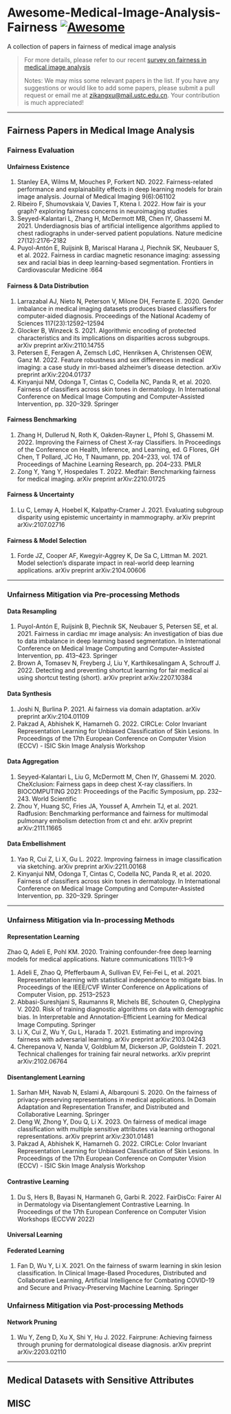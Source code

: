 # Awesome-Medical-Image-Analysis-Fairness [![Awesome](https://cdn.rawgit.com/sindresorhus/awesome/d7305f38d29fed78fa85652e3a63e154dd8e8829/media/badge.svg)](https://github.com/sindresorhus/awesome)
A collection of papers in fairness of medical image analysis

> For more details, please refer to our recent [survey on fairness in medical image analysis](https://arxiv.org/abs/2209.13177)
> 
> Notes: We may miss some relevant papers in the list. If you have any suggestions or would like to add some papers, please submit a pull request or email me at zikangxu@mail.ustc.edu.cn. Your contribution is much appreciated!
---
## Fairness Papers in Medical Image Analysis
### Fairness Evaluation
#### Unfairness Existence
1. Stanley EA, Wilms M, Mouches P, Forkert ND. 2022. Fairness-related performance and explainability effects in deep learning models for brain image analysis. Journal of Medical Imaging 9(6):061102
2. Ribeiro F, Shumovskaia V, Davies T, Ktena I. 2022. How fair is your graph? exploring fairness concerns in neuroimaging studies
3. Seyyed-Kalantari L, Zhang H, McDermott MB, Chen IY, Ghassemi M. 2021. Underdiagnosis bias of artificial intelligence algorithms applied to chest radiographs in under-served patient populations. Nature medicine 27(12):2176–2182
4. Puyol-Antón E, Ruijsink B, Mariscal Harana J, Piechnik SK, Neubauer S, et al. 2022. Fairness in cardiac magnetic resonance imaging: assessing sex and racial bias in deep learning-based segmentation. Frontiers in Cardiovascular Medicine :664
#### Fairness & Data Distribution
1. Larrazabal AJ, Nieto N, Peterson V, Milone DH, Ferrante E. 2020. Gender imbalance in medical imaging datasets produces biased classifiers for computer-aided diagnosis. Proceedings of the National Academy of Sciences 117(23):12592–12594
2. Glocker B, Winzeck S. 2021. Algorithmic encoding of protected characteristics and its implications on disparities across subgroups. arXiv preprint arXiv:2110.14755
3. Petersen E, Feragen A, Zemsch LdC, Henriksen A, Christensen OEW, Ganz M. 2022. Feature robustness and sex differences in medical imaging: a case study in mri-based alzheimer’s disease detection. arXiv preprint arXiv:2204.01737
4. Kinyanjui NM, Odonga T, Cintas C, Codella NC, Panda R, et al. 2020. Fairness of classifiers across skin tones in dermatology. In International Conference on Medical Image Computing and Computer-Assisted Intervention, pp. 320–329. Springer
#### Fairness Benchmarking
1. Zhang H, Dullerud N, Roth K, Oakden-Rayner L, Pfohl S, Ghassemi M. 2022. Improving the Fairness of Chest X-ray Classifiers. In Proceedings of the Conference on Health, Inference, and Learning, ed. G Flores, GH Chen, T Pollard, JC Ho, T Naumann, pp. 204–233, vol. 174 of Proceedings of Machine Learning Research, pp. 204–233. PMLR
2. Zong Y, Yang Y, Hospedales T. 2022. Medfair: Benchmarking fairness for medical imaging. arXiv preprint arXiv:2210.01725
#### Fairness & Uncertainty
1. Lu C, Lemay A, Hoebel K, Kalpathy-Cramer J. 2021. Evaluating subgroup disparity using epistemic uncertainty in mammography. arXiv preprint arXiv:2107.02716
#### Fairness & Model Selection
1. Forde JZ, Cooper AF, Kwegyir-Aggrey K, De Sa C, Littman M. 2021. Model selection’s disparate impact in real-world deep learning applications. arXiv preprint arXiv:2104.00606
---
### Unfairness Mitigation via Pre-processing Methods
#### Data Resampling
1. Puyol-Antón E, Ruijsink B, Piechnik SK, Neubauer S, Petersen SE, et al. 2021. Fairness in cardiac mr image analysis: An investigation of bias due to data imbalance in deep learning based segmentation. In International Conference on Medical Image Computing and Computer-Assisted Intervention, pp. 413–423. Springer
2. Brown A, Tomasev N, Freyberg J, Liu Y, Karthikesalingam A, Schrouff J. 2022. Detecting and preventing shortcut learning for fair medical ai using shortcut testing (short). arXiv preprint arXiv:2207.10384
#### Data Synthesis
1. Joshi N, Burlina P. 2021. Ai fairness via domain adaptation. arXiv preprint arXiv:2104.01109
2. Pakzad A, Abhishek K, Hamarneh G. 2022. CIRCLe: Color Invariant Representation Learning for Unbiased Classification of Skin Lesions. In Proceedings of the 17th European Conference on Computer Vision (ECCV) - ISIC Skin Image Analysis Workshop
#### Data Aggregation
1.  Seyyed-Kalantari L, Liu G, McDermott M, Chen IY, Ghassemi M. 2020. CheXclusion: Fairness gaps in deep chest X-ray classifiers. In BIOCOMPUTING 2021: Proceedings of the Pacific Symposium, pp. 232–243. World Scientific
2. Zhou Y, Huang SC, Fries JA, Youssef A, Amrhein TJ, et al. 2021. Radfusion: Benchmarking performance and fairness for multimodal pulmonary embolism detection from ct and ehr. arXiv preprint arXiv:2111.11665
#### Data Embellishment
1. Yao R, Cui Z, Li X, Gu L. 2022. Improving fairness in image classification via sketching. arXiv preprint arXiv:2211.00168
2. Kinyanjui NM, Odonga T, Cintas C, Codella NC, Panda R, et al. 2020. Fairness of classifiers across skin tones in dermatology. In International Conference on Medical Image Computing and Computer-Assisted Intervention, pp. 320–329. Springer
---
### Unfairness Mitigation via In-processing Methods
#### Representation Learning
Zhao Q, Adeli E, Pohl KM. 2020. Training confounder-free deep learning models for medical applications. Nature communications 11(1):1–9
1. Adeli E, Zhao Q, Pfefferbaum A, Sullivan EV, Fei-Fei L, et al. 2021. Representation learning with statistical independence to mitigate bias. In Proceedings of the IEEE/CVF Winter Conference
on Applications of Computer Vision, pp. 2513–2523
2. Abbasi-Sureshjani S, Raumanns R, Michels BE, Schouten G, Cheplygina V. 2020. Risk of training diagnostic algorithms on data with demographic bias. In Interpretable and Annotation-Eﬀicient Learning for Medical Image Computing. Springer
3. Li X, Cui Z, Wu Y, Gu L, Harada T. 2021. Estimating and improving fairness with adversarial learning. arXiv preprint arXiv:2103.04243
4. Cherepanova V, Nanda V, Goldblum M, Dickerson JP, Goldstein T. 2021. Technical challenges for training fair neural networks. arXiv preprint arXiv:2102.06764
#### Disentanglement Learning
1. Sarhan MH, Navab N, Eslami A, Albarqouni S. 2020. On the fairness of privacy-preserving representations in medical applications. In Domain Adaptation and Representation Transfer, and Distributed and Collaborative Learning. Springer
2. Deng W, Zhong Y, Dou Q, Li X. 2023. On fairness of medical image classification with multiple sensitive attributes via learning orthogonal representations. arXiv preprint arXiv:2301.01481
3. Pakzad A, Abhishek K, Hamarneh G. 2022. CIRCLe: Color Invariant Representation Learning for Unbiased Classification of Skin Lesions. In Proceedings of the 17th European Conference on Computer Vision (ECCV) - ISIC Skin Image Analysis Workshop
#### Contrastive Learning
1. Du S, Hers B, Bayasi N, Harmaneh G, Garbi R. 2022. FairDisCo: Fairer AI in Dermatology via Disentanglement Contrastive Learning. In Proceedings of the 17th European Conference on Computer Vision Workshops (ECCVW 2022)
#### Universal Learning
#### Federated Learning
1. Fan D, Wu Y, Li X. 2021. On the fairness of swarm learning in skin lesion classification. In Clinical Image-Based Procedures, Distributed and Collaborative Learning, Artificial Intelligence for Combating COVID-19 and Secure and Privacy-Preserving Machine Learning. Springer
### Unfairness Mitigation via Post-processing Methods
#### Network Pruning
1. Wu Y, Zeng D, Xu X, Shi Y, Hu J. 2022. Fairprune: Achieving fairness through pruning for dermatological disease diagnosis. arXiv preprint arXiv:2203.02110
---
## Medical Datasets with Sensitive Attributes

## MISC



<!-- ## New Updates

### Open Source Codes
- [MEDFAIR](https://github.com/ys-zong/MEDFAIR) a benchmarking framework for analyzing fairness in medical images

### Omissive Papers in FAIR-MEDIA

- [Detecting Shortcuts in Medical Images-A Case Study in Chest X-rays](https://arxiv.org/pdf/2211.04279.pdf)
- [Improving Fairness in Image Classification via Sketching (NeurIPS 2022 Workshop)](https://arxiv.org/pdf/2211.00168.pdf)
- [Improving the Fairness of Chest X-ray Classifiers](https://arxiv.org/pdf/2203.12609.pdf)

### Omissive Datasets in FAIR-MEDIA

| Task         |  Name |  Modality  | Body Part | Sensitive Attribute | Link                |
|:------------:|:-----:|:----------:|:---------:|:-------------------:|---------------------|
|Classification|derm7pt| Dermoscope |Skin       |Sex                  |http://derm.cs.sfu.ca|

## Datasets

### Classification
![Classification Datasets with Sensitive Attributes](https://github.com/XuZikang/Awesome-MedIA-Fairness/blob/main/classification.png)

### Segmentation
![Segmentation Datasets with Sensitive Attributes](https://github.com/XuZikang/Awesome-MedIA-Fairness/blob/main/segmentation.png)

### Detection
![Detection Datasets with Sensitive Attributes](https://github.com/XuZikang/Awesome-MedIA-Fairness/blob/main/detection.png)

## Algorithms
![Algorithms](https://github.com/XuZikang/Awesome-MedIA-Fairness/blob/main/algorithm.png)
 -->
